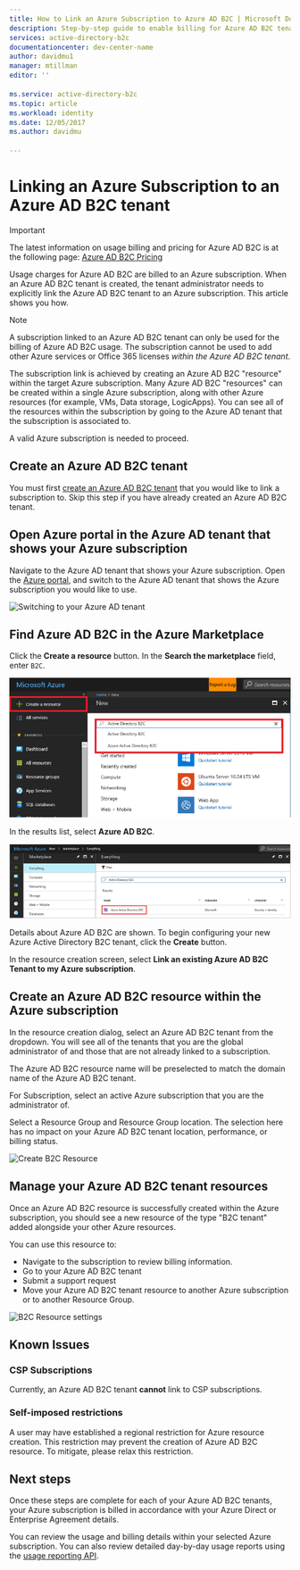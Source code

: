 ```yaml
---
title: How to Link an Azure Subscription to Azure AD B2C | Microsoft Docs
description: Step-by-step guide to enable billing for Azure AD B2C tenant into an Azure subscription.
services: active-directory-b2c
documentationcenter: dev-center-name
author: davidmu1
manager: mtillman
editor: ''

ms.service: active-directory-b2c
ms.topic: article
ms.workload: identity
ms.date: 12/05/2017
ms.author: davidmu

---
```

# Linking an Azure Subscription to an Azure AD B2C tenant

> [!IMPORTANT]
> The latest information on usage billing and pricing for Azure AD B2C is at the following page: [Azure AD B2C Pricing](https://azure.microsoft.com/pricing/details/active-directory-b2c/)

Usage charges for Azure AD B2C are billed to an Azure subscription. When an Azure AD B2C tenant is created, the tenant administrator needs to explicitly link the Azure AD B2C tenant to an Azure subscription. This article shows you how.

> [!NOTE]
> A subscription linked to an Azure AD B2C tenant can only be used for the billing of Azure AD B2C usage. The subscription cannot be used to add other Azure services or Office 365 licenses *within the Azure AD B2C tenant*.

 The subscription link is achieved by creating an Azure AD B2C "resource" within the target Azure subscription. Many Azure AD B2C "resources" can be created within a single Azure subscription, along with other Azure resources (for example, VMs, Data storage, LogicApps). You can see all of the resources within the subscription by going to the Azure AD tenant that the subscription is associated to.

A valid Azure subscription is needed to proceed.

## Create an Azure AD B2C tenant

You must first [create an Azure AD B2C tenant](active-directory-b2c-get-started.md) that you would like to link a subscription to. Skip this step if you have already created an Azure AD B2C tenant.

## Open Azure portal in the Azure AD tenant that shows your Azure subscription

Navigate to the Azure AD tenant that shows your Azure subscription. Open the [Azure portal](https://portal.azure.com), and switch to the Azure AD tenant that shows the Azure subscription you would like to use.

![Switching to your Azure AD tenant](./media/active-directory-b2c-how-to-enable-billing/SelectAzureADTenant.png)

## Find Azure AD B2C in the Azure Marketplace

Click the **Create a resource** button. In the **Search the marketplace** field, enter `B2C`.

![Add button highlighted and the text Azure AD B2C in the search the marketplace field](../../includes/media/active-directory-b2c-create-tenant/find-azure-ad-b2c.png)

In the results list, select **Azure AD B2C**.

![Azure AD B2C selected in the results list](../../includes/media/active-directory-b2c-create-tenant/find-azure-ad-b2c-result.png)

Details about Azure AD B2C are shown. To begin configuring your new Azure Active Directory B2C tenant, click the **Create** button.

In the resource creation screen, select **Link an existing Azure AD B2C Tenant to my Azure subscription**.

## Create an Azure AD B2C resource within the Azure subscription

In the resource creation dialog, select an Azure AD B2C tenant from the dropdown. You will see all of the tenants that you are the global administrator of and those that are not already linked to a subscription.

The Azure AD B2C resource name will be preselected to match the domain name of the Azure AD B2C tenant.

For Subscription, select an active Azure subscription that you are the administrator of.

Select a Resource Group and Resource Group location. The selection here has no impact on your Azure AD B2C tenant location, performance, or billing status.

![Create B2C Resource](./media/active-directory-b2c-how-to-enable-billing/createresourceb2c.png)

## Manage your Azure AD B2C tenant resources

Once an Azure AD B2C resource is successfully created within the Azure subscription, you should see a new resource of the type "B2C tenant" added alongside your other Azure resources.

You can use this resource to:

- Navigate to the subscription to review billing information.
- Go to your Azure AD B2C tenant
- Submit a support request
- Move your Azure AD B2C tenant resource to another Azure subscription or to another Resource Group.

![B2C Resource settings](./media/active-directory-b2c-how-to-enable-billing/b2cresourcesettings.png)

## Known Issues

### CSP Subscriptions

Currently, an Azure AD B2C tenant **cannot** link to CSP subscriptions.

### Self-imposed restrictions

A user may have established a regional restriction for Azure resource creation. This restriction may prevent the creation of Azure AD B2C resource. To mitigate, please relax this restriction.

## Next steps

Once these steps are complete for each of your Azure AD B2C tenants, your Azure subscription is billed in accordance with your Azure Direct or Enterprise Agreement details.

You can review the usage and billing details within your selected Azure subscription. You can also review detailed day-by-day usage reports using the [usage reporting API](active-directory-b2c-reference-usage-reporting-api.md).
